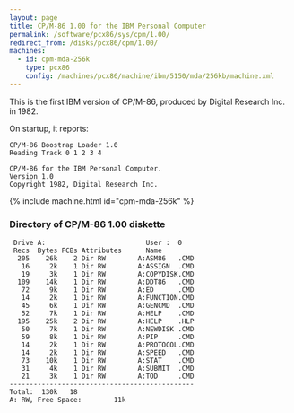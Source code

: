 ```yaml
---
layout: page
title: CP/M-86 1.00 for the IBM Personal Computer
permalink: /software/pcx86/sys/cpm/1.00/
redirect_from: /disks/pcx86/cpm/1.00/
machines:
  - id: cpm-mda-256k
    type: pcx86
    config: /machines/pcx86/machine/ibm/5150/mda/256kb/machine.xml
---
```


This is the first IBM version of CP/M-86, produced by Digital Research Inc. in 1982.

On startup, it reports:

    CP/M-86 Boostrap Loader 1.0
    Reading Track 0 1 2 3 4
    
    CP/M-86 for the IBM Personal Computer.
    Version 1.0
    Copyright 1982, Digital Research Inc.                                                 

{% include machine.html id="cpm-mda-256k" %}

### Directory of CP/M-86 1.00 diskette

     Drive A:                         User :  0                                     
     Recs  Bytes FCBs Attributes      Name                                          
      205    26k    2 Dir RW        A:ASM86   .CMD                                  
       16     2k    1 Dir RW        A:ASSIGN  .CMD                                  
       19     3k    1 Dir RW        A:COPYDISK.CMD                                  
      109    14k    1 Dir RW        A:DDT86   .CMD                                  
       72     9k    1 Dir RW        A:ED      .CMD                                  
       14     2k    1 Dir RW        A:FUNCTION.CMD                                  
       45     6k    1 Dir RW        A:GENCMD  .CMD                                  
       52     7k    1 Dir RW        A:HELP    .CMD                                  
      195    25k    2 Dir RW        A:HELP    .HLP                                  
       50     7k    1 Dir RW        A:NEWDISK .CMD                                  
       59     8k    1 Dir RW        A:PIP     .CMD                                  
       14     2k    1 Dir RW        A:PROTOCOL.CMD                                  
       14     2k    1 Dir RW        A:SPEED   .CMD                                  
       73    10k    1 Dir RW        A:STAT    .CMD                                  
       31     4k    1 Dir RW        A:SUBMIT  .CMD                                  
       21     3k    1 Dir RW        A:TOD     .CMD                                  
    ----------------------------------------------                                  
    Total:  130k   18                                                               
    A: RW, Free Space:        11k                                                   
